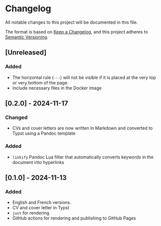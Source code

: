 # Changelog

All notable changes to this project will be documented in this file.

The format is based on [Keep a Changelog](https://keepachangelog.com/en/1.1.0/),
and this project adheres to [Semantic Versioning](https://semver.org/spec/v2.0.0.html).

## [Unreleased]

### Added

- The horizontal rule (`---`) will not be visible if it is placed at the very top or very bottom of the page.
- Include necessary files in the Docker image

## [0.2.0] - 2024-11-17

### Changed

- CVs and cover letters are now written in Markdown and converted to Typst using a Pandoc template

### Added

- `linkify` Pandoc Lua filter that automatically converts keywords in the document into hyperlinks

## [0.1.0] - 2024-11-13

### Added

- English and French versions.
- CV and cover letter in Typst
- `just` for rendering
- GitHub actions for rendering and publishing to GitHub Pages
